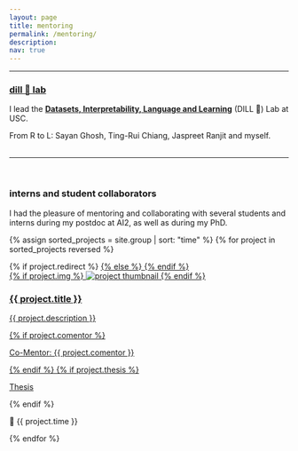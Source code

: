 ```yaml
---
layout: page
title: mentoring
permalink: /mentoring/
description:
nav: true
---
```


<!-- &nbsp; -->

<hr>

### [dill 🌿 lab ](https://dill-lab.github.io/)

I lead the **[Datasets, Interpretability, Language and Learning](https://dill-lab.github.io/)** (DILL 🌿) Lab at USC.

<div class="row">
    <div class="col-sm mt-3 mt-md-0">
        <img class="img-fluid rounded z-depth-1" src="{{ '/assets/img/dill-selfie.jpg' | relative_url }}" alt="" title="DILL Sep 2022"/>
    </div>
</div>
<div class="caption">
  From R to L: Sayan Ghosh, Ting-Rui Chiang, Jaspreet Ranjit and myself.
</div>
&nbsp;



<hr>

&nbsp;

### interns and student collaborators

I had the pleasure of mentoring and collaborating with several students and interns during my postdoc at AI2, as well as during my PhD.


<div class="projects grid">

  {% assign sorted_projects = site.group | sort: "time" %}
  {% for project in sorted_projects reversed %}
  <div class="grid-item">
    {% if project.redirect %}
    <a href="{{ project.redirect }}" target="_blank">
    {% else %}
    <a href="{{ project.url | relative_url }}">
    {% endif %}
      <div class="card hoverable">
        {% if project.img %}
        <img src="{{ project.img | relative_url }}" alt="project thumbnail">
        {% endif %}
        <div class="card-body">
          <h3 class="card-title text-lowercase">{{ project.title }}</h3>
          <p class="card-text">{{ project.description }}</p>
          {% if project.comentor %}
          <p class="card-text">Co-Mentor: {{ project.comentor }}</p>
          {% endif %}
          {% if project.thesis %}
          <p class="card-text"><a href="{{ project.thesis }}">Thesis</a></p>
          {% endif %}
          <p class="card-text">📅 {{ project.time }}</p>
          <div class="row ml-1 mr-1 p-0">
          </div>
        </div>
      </div>
    </a>
  </div>
{% endfor %}

</div>
